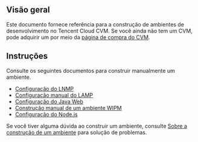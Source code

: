 ## Visão geral
Este documento fornece referência para a construção de ambientes de desenvolvimento no Tencent Cloud CVM. Se você ainda não tem um CVM, pode adquirir um por meio da [página de compra do CVM](https://buy.cloud.tencent.com/cvm?tab=cvm).

## Instruções
Consulte os seguintes documentos para construir manualmente um ambiente. 
- [Configuração do LNMP](https://intl.cloud.tencent.com/document/product/213/32732)
- [Configuração manual do LAMP](https://intl.cloud.tencent.com/document/product/213/34817)
- [Configuração do Java Web](https://intl.cloud.tencent.com/document/product/213/34809)
- [Construção manual de um ambiente WIPM](https://intl.cloud.tencent.com/document/product/213/33143)
- [Configuração do Node.js](https://intl.cloud.tencent.com/document/product/213/34811)


Se você tiver alguma dúvida ao construir um ambiente, consulte [Sobre a construção de um ambiente](https://intl.cloud.tencent.com/document/product/213/40508) para solução de problemas.

